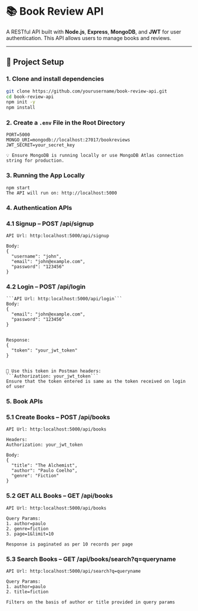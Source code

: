 
# 📚 Book Review API

A RESTful API built with **Node.js**, **Express**, **MongoDB**, and **JWT** for user authentication. This API allows users to manage books and reviews.

---

## 🚀 Project Setup

### 1. Clone and install dependencies
```bash
git clone https://github.com/yourusername/book-review-api.git
cd book-review-api
npm init -y
npm install
```

### 2. Create a `.env` File in the Root Directory

```env
PORT=5000
MONGO_URI=mongodb://localhost:27017/bookreviews
JWT_SECRET=your_secret_key

💡 Ensure MongoDB is running locally or use MongoDB Atlas connection string for production.
```

### 3. Running the App Locally

```
npm start
The API will run on: http://localhost:5000
```
### 4. Authentication APIs
### 4.1 Signup – POST /api/signup
```API Url: http:localhost:5000/api/signup```
```
Body: 
{
  "username": "john",
  "email": "john@example.com",
  "password": "123456"
}
```

### 4.2 Login – POST /api/login
```
```API Url: http:localhost:5000/api/login```
Body: 
{
  "email": "john@example.com",
  "password": "123456"
}


Response:
{
  "token": "your_jwt_token"
}


🔐 Use this token in Postman headers:
```Authorization: your_jwt_token```
Ensure that the token entered is same as the token received on login of user
```

### 5. Book APIs
### 5.1 Create Books – POST /api/books
```API Url: http:localhost:5000/api/books```
```
Headers:
Authorization: your_jwt_token

Body: 
{
  "title": "The Alchemist",
  "author": "Paulo Coelho",
  "genre": "Fiction"
}

```

### 5.2 GET ALL Books – GET /api/books
```API Url: http:localhost:5000/api/books```
```
Query Params:
1. author=paulo
2. genre=fiction
3. page=1&limit=10

Response is paginated as per 10 records per page
```

### 5.3 Search Books – GET /api/books/search?q=queryname
```API Url: http:localhost:5000/api/search?q=queryname```
```
Query Params:
1. author=paulo
2. title=fiction

Filters on the basis of author or title provided in query params
```






